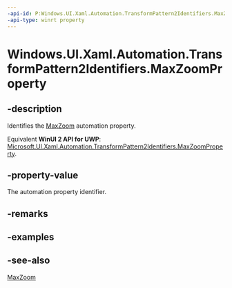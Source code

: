 ```yaml
---
-api-id: P:Windows.UI.Xaml.Automation.TransformPattern2Identifiers.MaxZoomProperty
-api-type: winrt property
---
```


<!-- Property syntax
public Windows.UI.Xaml.Automation.AutomationProperty MaxZoomProperty { get; }
-->

# Windows.UI.Xaml.Automation.TransformPattern2Identifiers.MaxZoomProperty

## -description
Identifies the [MaxZoom](../windows.ui.xaml.automation.provider/itransformprovider2_maxzoom.md) automation property.

Equivalent **WinUI 2 API for UWP**: [Microsoft.UI.Xaml.Automation.TransformPattern2Identifiers.MaxZoomProperty](/windows/winui/api/microsoft.ui.xaml.automation.transformpattern2identifiers.maxzoomproperty).

## -property-value
The automation property identifier.

## -remarks

## -examples

## -see-also
[MaxZoom](../windows.ui.xaml.automation.provider/itransformprovider2_maxzoom.md)
